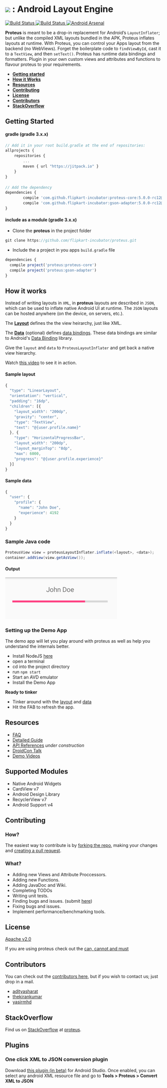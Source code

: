 <h1>
  <img src="/assets/proteus-logo.png" width="150px"/> : Android Layout Engine
</h1>

<a target="_blank" href="https://travis-ci.org/flipkart-incubator/proteus">
    <img src="https://travis-ci.org/flipkart-incubator/proteus.svg?branch=master" alt="Build Status">
  </a>
<a target="_blank" href="https://jitpack.io/#flipkart-incubator/proteus">
  <img src="https://jitpack.io/v/flipkart-incubator/proteus.svg" alt="Build Status">
</a>
<a href="https://android-arsenal.com/details/1/5105">
  <img src="https://img.shields.io/badge/Android%20Arsenal-Proteus-brightgreen.svg?style=flat" border="0" alt="Android Arsenal">
</a>

**Proteus** is meant to be a drop-in replacement for Android’s `LayoutInflater`; but unlike the compiled XML layouts bundled in the APK, Proteus inflates layouts at runtime.
With Proteus, you can control your Apps layout from the backend (no WebViews). Forget the boilerplate code to `findViewById`, cast it to a `TextView`, and then `setText()`. Proteus has runtime data bindings and formatters. Plugin in your own custom views and attributes and functions to flavour proteus to your requirements.

* **[Getting started](#getting-started)**
* **[How it Works](#how-it-works)**
* **[Resources](#resources)**
* **[Contributing](#contributing)**
* **[License](#license)**
* **[Contributors](#contributors)**
* **[StackOverflow](#stackoverflow)**

## Getting Started

#### gradle (gradle 3.x.x)

```javascript
// Add it in your root build.gradle at the end of repositories:
allprojects {
	repositories {
		...
		maven { url "https://jitpack.io" }
	}
}

// Add the dependency
dependencies {
        compile 'com.github.flipkart-incubator:proteus-core:5.0.0-rc12@aar'
        compile 'com.github.flipkart-incubator:gson-adapter:5.0.0-rc12@aar'
}
```

#### include as a module (gradle 3.x.x)

* Clone the **proteus** in the project folder

```javascript
git clone https://github.com/flipkart-incubator/proteus.git
```

* Include the a project in you apps `build.gradle` file

```javascript
dependencies {
  compile project('proteus:proteus-core')
  compile project('proteus:gson-adapter')
}
```

## How it works

Instead of writing layouts in `XML`, in **proteus** layouts are described in `JSON`, which can be used to inflate native Android UI at runtime. The `JSON` layouts can be hosted anywhere (on the device, on servers, etc.).


The [**Layout**](https://github.com/flipkart-incubator/proteus/wiki/Layouts) defines the the view heirarchy, just like XML.

The [**Data**](https://github.com/flipkart-incubator/proteus/wiki/Data) (optional) defines [data bindings](https://github.com/flipkart-incubator/proteus/wiki/Data-Bindings). These data bindings are similar to Android's [Data Binding](https://developer.android.com/topic/libraries/data-binding/index.html) library.

Give the `layout` and `data` to `ProteusLayoutInflater` and get back a native view hierarchy.

Watch [this video](https://www.youtube.com/watch?v=W2Ord1oB72Q&index=1&list=PLIQ3ghGBPsqu0F-OHhKRq2s76vSkdUlJp) to see it in action.

#### Sample layout

```javascript
{
  "type": "LinearLayout",
  "orientation": "vertical",
  "padding": "16dp",
  "children": [{
    "layout_width": "200dp",
    "gravity": "center",
    "type": "TextView",
    "text": "@{user.profile.name}"
  }, {
    "type": "HorizontalProgressBar",
    "layout_width": "200dp",
    "layout_marginTop": "8dp",
    "max": 6000,
    "progress": "@{user.profile.experience}"
  }]
}
```

#### Sample data

```javascript
{
  "user": {
    "profile": {
      "name": "John Doe",
      "experience": 4192
    }
  }
}
```

### Sample Java code

```java
ProteusView view = proteusLayoutInflater.inflate(<layout>, <data>);
container.addView(view.getAsView());
```

#### Output

<img src="/assets/example-small.png" width="360px"/>


### Setting up the Demo App

The demo app will let you play around with proteus as well as help you understand the internals better.

* Install NodeJS [here](https://nodejs.org/en/download/)
* open a terminal
* cd into the project directory
* run `npm start`
* Start an AVD emulator
* Install the Demo App

**Ready to tinker**

* Tinker around with the [layout](https://github.com/adityasharat/proteus-demo/blob/develop/data/layout.json) and [data](https://github.com/adityasharat/proteus-demo/blob/develop/data/user.json)
* Hit the FAB to refresh the app.

## Resources

* [FAQ](https://github.com/flipkart-incubator/proteus/wiki/Frequently-asked-questions)
* [Detailed Guide](https://github.com/flipkart-incubator/proteus/wiki)
* [API References]() *under construction*
* [DroidCon Talk](https://www.youtube.com/watch?v=ue0ax2_18k8)
* [Demo Videos](https://www.youtube.com/playlist?list=PLIQ3ghGBPsqu0F-OHhKRq2s76vSkdUlJp)

## Supported Modules

* Native Android Widgets
* CardView v7
* Android Design Library
* RecyclerView v7
* Android Support v4

## Contributing

### How?

The easiest way to contribute is by [forking the repo](https://help.github.com/articles/fork-a-repo/), making your changes and [creating a pull request](https://help.github.com/articles/creating-a-pull-request/).

### What?

* Adding new Views and Attribute Proccessors.
* Adding new Functions.
* Adding JavaDoc and Wiki.
* Completing TODOs
* Writing unit tests.
* Finding bugs and issues. (submit [here](https://github.com/flipkart-incubator/proteus/issues))
* Fixing bugs and issues.
* Implement performance/benchmarking tools.

## License

[Apache v2.0](LICENSE)

If you are using proteus check out the [can, cannot and must](https://tldrlegal.com/license/apache-license-2.0-(apache-2.0))

## Contributors

You can check out the [contributors here](https://github.com/flipkart-incubator/proteus/graphs/contributors), but if you wish to contact us; just drop in a mail.

* [adityasharat](mailto:adityasharat@gmail.com)
* [thekirankumar](mailto:kiran.kumar@flipkart.com)
* [yasirmhd](mailto:mohammad.yasir@flipkart.com)

## StackOverflow

Find us on [StackOverflow](http://stackoverflow.com) at [proteus](http://stackoverflow.com/questions/tagged/proteus).

## Plugins

### One click XML to JSON conversion plugin

Download [this plugin (in beta)](https://github.com/flipkart-incubator/android-studio-proteus-plugin) for Android Studio. Once enabled, you can select any android XML resource file and go to **Tools > Proteus > Convert XML to JSON**
